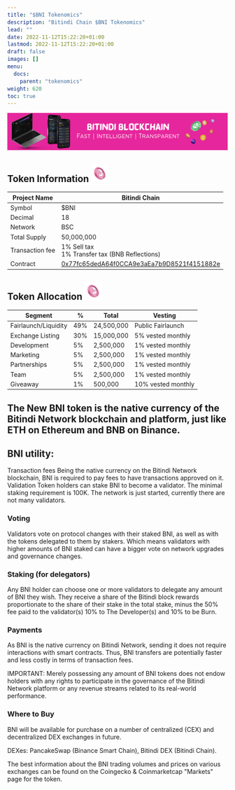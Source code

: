 ```yaml
---
title: "$BNI Tokenomics"
description: "Bitindi Chain $BNI Tokenomics"
lead: ""
date: 2022-11-12T15:22:20+01:00
lastmod: 2022-11-12T15:22:20+01:00
draft: false
images: []
menu:
  docs:
    parent: "tokenomics"
weight: 620
toc: true
---
```



![Bitindi!](https://raw.githubusercontent.com/bitindi/bitindi/main/assets/images/linkd.png "Bitindi Chain")

## Token Information ![Bitindi!](https://raw.githubusercontent.com/bitindi/bitindi/main/assets/images/bni-token.png "Bitindi Chain")

| Project Name | Bitindi Chain |
| ----------- | ----------- |
| Symbol    | $BNI     |
| Decimal  | 18       |
| Network   | BSC   |
| Total Supply  | 50,000,000      |
| Transaction fee    | 1% Sell tax <br /> 1% Transfer tax   (BNB Reflections)|
| Contract | [0x77fc65dedA64f0CCA9e3aEa7b9D8521f4151882e](https://bscscan.com/token/0x77fc65dedA64f0CCA9e3aEa7b9D8521f4151882e)   |

## Token Allocation ![Bitindi!](https://raw.githubusercontent.com/bitindi/bitindi/main/assets/images/bni-token.png "Bitindi Chain")

| Segment    | % |  Total  |  Vesting  
| ----------- | ----------- | ----------- | ----------- | 
| Fairlaunch/Liquidity  | 49% |  24,500,000 | Public Fairlaunch | 
| Exchange Listing | 30% |  15,000,000 | 5% vested monthly | 
| Development | 5% |  2,500,000 | 1% vested monthly |
| Marketing | 5% |  2,500,000 | 1% vested monthly |
| Partnerships | 5% |  2,500,000 | 1% vested monthly |
| Team | 5% |  2,500,000 | 1% vested monthly |
| Giveaway | 1% |  500,000 | 10% vested monthly |


## The New BNI token is the native currency of the Bitindi Network blockchain and platform, just like ETH on Ethereum and BNB on Binance. 

## BNI utility:
Transaction fees Being the native currency on the Bitindi Network blockchain, BNI is required to pay fees to have transactions approved on it.
Validation Token holders can stake BNI to become a validator. The minimal staking requirement is 100K. The network is just started, currently there are not many validators.

### Voting 
Validators vote on protocol changes with their staked BNI, as well as with the tokens delegated to them by stakers. Which means validators with higher amounts of BNI staked can have a bigger vote on network upgrades and governance changes.

### Staking (for delegators) 
Any BNI holder can choose one or more validators to delegate any amount of BNI they wish. They receive a share of the Bitindi block rewards proportionate to the share of their stake in the total stake, minus the 50% fee paid to the validator(s) 10% to The Developer(s) and 10% to be Burn.

### Payments 
As BNI is the native currency on Bitindi Network, sending it does not require interactions with smart contracts. Thus, BNI transfers are potentially faster and less costly in terms of transaction fees.

IMPORTANT: Merely possessing any amount of BNI tokens does not endow holders with any rights to participate in the governance of the Bitindi Network platform or any revenue streams related to its real-world performance. 

### Where to Buy
BNI will be available for purchase on a number of centralized (CEX) and decentralized DEX exchanges in future.

DEXes: PancakeSwap (Binance Smart Chain), Bitindi DEX (Bitindi Chain).

The best information about the BNI trading volumes and prices on various exchanges can be found on the Coingecko & Coinmarketcap "Markets" page for the token.  


